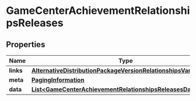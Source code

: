 

# GameCenterAchievementRelationshipsReleases


## Properties

| Name | Type | Description | Notes |
|------------ | ------------- | ------------- | -------------|
|**links** | [**AlternativeDistributionPackageVersionRelationshipsVariantsLinks**](AlternativeDistributionPackageVersionRelationshipsVariantsLinks.md) |  |  [optional] |
|**meta** | [**PagingInformation**](PagingInformation.md) |  |  [optional] |
|**data** | [**List&lt;GameCenterAchievementRelationshipsReleasesDataInner&gt;**](GameCenterAchievementRelationshipsReleasesDataInner.md) |  |  [optional] |



